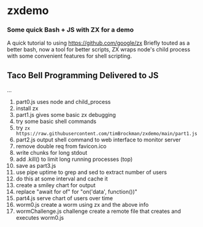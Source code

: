 # zxdemo
### Some quick Bash + JS with ZX for a demo
A quick tutorial to using https://github.com/google/zx
Briefly touted as a better bash, now a tool for better scripts, ZX wraps node's child process with some convenient features for shell scripting.
## Taco Bell Programming Delivered to JS
...

1. part0.js uses node and child_process
2. install zx
3. part1.js gives some basic zx debugging
4. try some basic shell commands
5. try `zx https://raw.githubusercontent.com/timBrockman/zxdemo/main/part1.js`
6. part2.js output shell command to web interface to monitor server
7. remove double req from favicon.ico
8. write chunks for long stdout
9. add .kill() to limit long running processes (top)
10. save as part3.js
11. use pipe uptime to grep and sed to extract number of users
12. do this at some interval and cache it
13. create a smiley chart for output
14. replace "await for of" for "on('data', function())"
15. part4.js serve chart of users over time
16. worm0.js create a worm using zx and the above info
17. wormChallenge.js challenge create a remote file that creates and executes worm0.js
